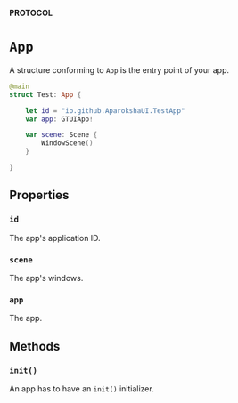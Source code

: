 **PROTOCOL**

# `App`

A structure conforming to `App` is the entry point of your app.

```swift
@main
struct Test: App {

    let id = "io.github.AparokshaUI.TestApp"
    var app: GTUIApp!

    var scene: Scene {
        WindowScene()
    }

}
```

## Properties
### `id`

The app's application ID.

### `scene`

The app's windows.

### `app`

The app.

## Methods
### `init()`

An app has to have an `init()` initializer.
